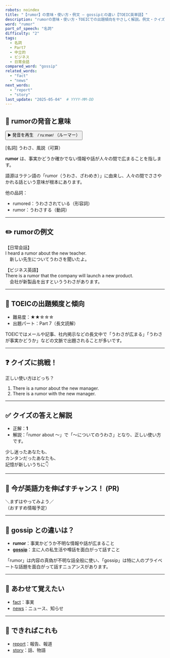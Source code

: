 ```yaml
---
robots: noindex
title: "【rumor】の意味・使い方・例文 ― gossipとの違い【TOEIC英単語】"
description: "rumorの意味・使い方・TOEICでの出題傾向をやさしく解説。例文・クイズ付きでgossipとの違いもわかりやすく学べます。"
word: "rumor"
part_of_speech: "名詞"
difficulty: "2"
tags:
  - 名詞
  - Part7
  - 中立的
  - ビジネス
  - 日常会話
compared_word: "gossip"
related_words:
  - "fact"
  - "news"
next_words:
  - "report"
  - "story"
last_update: "2025-05-04"  # YYYY-MM-DD
---
```


## 🔰 rumorの発音と意味

<button class="play-audio" onclick="playTTS('rumor')">
  <span class="play-audio-main">
    ▶️ 発音を再生　/ˈruːmər/
  </span>
  <span class="play-audio-sub">
    （ルーマー）
  </span>
</button>

[名詞] うわさ、風説（可算）

**rumor** は、事実かどうか確かでない情報や話が人々の間で広まることを指します。

語源はラテン語の「rumor（うわさ、ざわめき）」に由来し、人々の間でささやかれる話という意味が根本にあります。

他の品詞：  
- rumored：うわさされている（形容詞）
- rumor：うわさする（動詞）

---

## ✏️ rumorの例文

【日常会話】  
I heard a rumor about the new teacher.  
　新しい先生についてうわさを聞いたよ。

【ビジネス英語】  
There is a rumor that the company will launch a new product.  
　会社が新製品を出すといううわさがあります。

---

## 🎯 TOEICの出題頻度と傾向

- 難易度：★★☆☆☆
- 出題パート：Part 7（長文読解）

TOEICではメールや記事、社内掲示などの長文中で「うわさが広まる」「うわさが事実かどうか」などの文脈で出題されることが多いです。

---

## ❓ クイズに挑戦！

正しい使い方はどっち？

1. There is a rumor about the new manager.
2. There is a rumor with the new manager.

---

## ✅ クイズの答えと解説

- 正解：**1**
- 解説：「rumor about ～」で「～についてのうわさ」となり、正しい使い方です。

少し迷ったあなたも、  
カンタンだったあなたも、  
記憶が新しいうちに👇️

---

## 🚀 今が英語力を伸ばすチャンス！ (PR)

<div class="info-center">
＼まずはやってみよう／<br>  
（おすすめ情報予定）
</div>

---

## 🤔  gossip との違いは？

- **rumor**：事実かどうか不明な情報や話が広まること
- **[gossip](/word/gossip/)**：主に人の私生活や噂話を面白がって話すこと

「rumor」は内容の真偽が不明な話全般に使い、「gossip」は特に人のプライベートな話題を面白がって話すニュアンスがあります。

---

## 🧩 あわせて覚えたい

- [fact](/word/fact/)：事実
- [news](/word/news/)：ニュース、知らせ

---

## 📖 できればこれも

- [report](/word/report/)：報告、報道
- [story](/word/story/)：話、物語

<!-- cvid: aid45_bid08 -->
